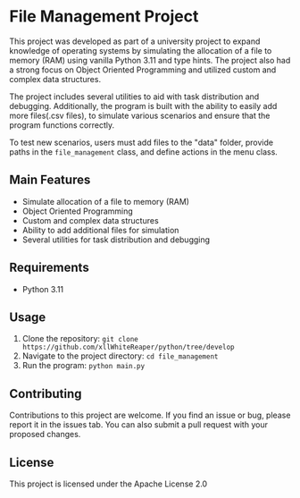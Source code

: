 # File Management Project

This project was developed as part of a university project to expand knowledge of operating systems by simulating the allocation of a file to memory (RAM) using vanilla Python 3.11 and type hints. The project also had a strong focus on Object Oriented Programming and utilized custom and complex data structures.

The project includes several utilities to aid with task distribution and debugging. Additionally, the program is built with the ability to easily add more files(.csv files), to simulate various scenarios and ensure that the program functions correctly.

To test new scenarios, users must add files to the "data" folder, provide paths in the `file_management` class, and define actions in the menu class.

## Main Features

- Simulate allocation of a file to memory (RAM)
- Object Oriented Programming
- Custom and complex data structures
- Ability to add additional files for simulation
- Several utilities for task distribution and debugging

## Requirements

- Python 3.11

## Usage

1. Clone the repository: `git clone https://github.com/xllWhiteReaper/python/tree/develop`
2. Navigate to the project directory: `cd file_management`
3. Run the program: `python main.py`

## Contributing

Contributions to this project are welcome. If you find an issue or bug, please report it in the issues tab. You can also submit a pull request with your proposed changes.

## License

This project is licensed under the Apache License 2.0
